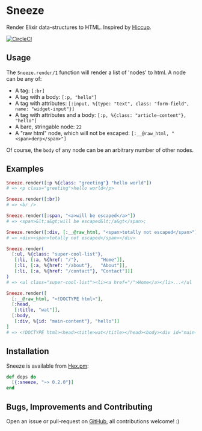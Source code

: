 # Sneeze

Render Elixir data-structures to HTML. Inspired by [Hiccup](https://github.com/weavejester/hiccup).

[![CircleCI](https://circleci.com/gh/ShaneKilkelly/sneeze.svg?style=shield)](https://circleci.com/gh/ShaneKilkelly/sneeze)

## Usage

The `Sneeze.render/1` function will render a list of 'nodes' to html. A node can be any of:

- A tag: `[:br]`
- A tag with a body: `[:p, "hello"]`
- A tag with attributes: `[:input, %{type: "text", class: "form-field", name: "widget-input"}]`
- A tag with attributes and a body: `[:p, %{class: "article-content"}, "hello"]`
- A bare, stringable node: `22`
- A "raw html" node, which will not be escaped: `[:__@raw_html, "<span>derp</span>"]`


Of course, the `body` of any node can be an arbitrary number of other nodes.


## Examples

```elixir
Sneeze.render([:p %{class: "greeting"} "hello world"])
# => <p class="greeting">hello world</p>

Sneeze.render([:br])
# => <br />

Sneeze.render([:span, "<a>will be escaped</a>"])
# => <span>&lt;a&gt;will be escaped&lt;/a&gt</span>;

Sneeze.render([:div, [:__@raw_html, "<span>totally not escaped</span>"]])
# => <div><span>totally not escaped</span></div>

Sneeze.render(
  [:ul, %{class: "super-cool-list"},
   [:li, [:a, %{href: "/"},        "Home"]],
   [:li, [:a, %{href: "/about"},   "About"]],
   [:li, [:a, %{href: "/contact"}, "Contact"]]]
)
# => <ul class="super-cool-list"><li><a href="/">Home</a></li>...</ul

Sneeze.render([
  [:__@raw_html, "<!DOCTYPE html>"],
  [:head,
   [:title, "wat"]],
  [:body,
   [:div, %{id: "main-content"}, "hello"]]
]
# => <!DOCTYPE html><head><title>wat</title></head><body><div id="main-content">hello</div></body>
```


## Installation

Sneeze is available from [Hex.pm](https://hex.pm/packages/sneeze):

```elixir
def deps do
  [{:sneeze, "~> 0.2.0"}]
end
```


## Bugs, Improvements and Contributing

Open an issue or pull-request on [GitHub](https://github.com/ShaneKilkelly/sneeze), all contributions welcome! :)

